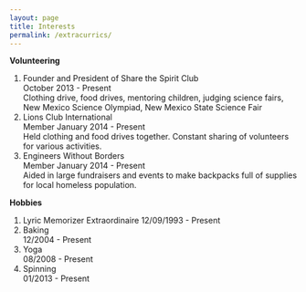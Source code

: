 ```yaml
---
layout: page
title: Interests
permalink: /extracurrics/
---
```

  
**Volunteering**  
1. Founder and President of Share the Spirit Club  
October 2013 - Present  
Clothing drive, food drives, mentoring children, judging science fairs,
New Mexico Science Olympiad, New Mexico State Science Fair  
2. Lions Club International  
Member January 2014 - Present  
Held clothing and food drives together. Constant sharing of volunteers
for various activities.    
3. Engineers Without Borders  
Member January 2014 - Present  
Aided in large fundraisers and events to make backpacks full of supplies
for local homeless population.  

**Hobbies**  
1. Lyric Memorizer Extraordinaire
12/09/1993 - Present  
2. Baking  
12/2004 - Present    
3. Yoga  
08/2008 - Present     
4. Spinning  
01/2013 - Present  
 


